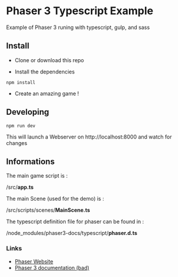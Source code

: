 # Phaser 3 Typescript Example

Example of Phaser 3 runing with typescript, gulp, and sass

## Install

- Clone or download this repo

- Install the dependencies

```
npm install
```

- Create an amazing game !

## Developing

```
npm run dev
```

This will launch a Webserver on http://localhost:8000 and watch for changes

## Informations

The main game script is :

/src/**app.ts**

The main Scene (used for the demo) is :

/src/scripts/scenes/**MainScene.ts**

The typescript definition file for phaser can be found in :

/node_modules/phaser3-docs/typescript/**phaser.d.ts**

### Links

- [Phaser Website](https://phaser.io/)
- [Phaser 3 documentation (bad)](https://photonstorm.github.io/phaser3-docs/)

